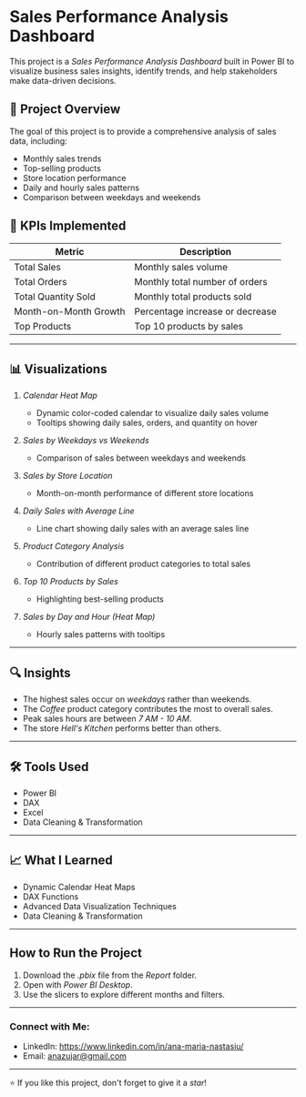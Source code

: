 # Sales Performance Analysis Dashboard
This project is a *Sales Performance Analysis Dashboard* built in Power BI to visualize business sales insights, identify trends, and help stakeholders make data-driven decisions.

## 📌 Project Overview
The goal of this project is to provide a comprehensive analysis of sales data, including:
- Monthly sales trends
- Top-selling products
- Store location performance
- Daily and hourly sales patterns
- Comparison between weekdays and weekends

## 🔑 KPIs Implemented
| Metric                    | Description                              |
|----------------------------|------------------------------------------|
| Total Sales               | Monthly sales volume |
| Total Orders             | Monthly total number of orders |
| Total Quantity Sold       | Monthly total products sold |
| Month-on-Month Growth     | Percentage increase or decrease |
| Top Products              | Top 10 products by sales |
---

## 📊 Visualizations
1. *Calendar Heat Map*  
   - Dynamic color-coded calendar to visualize daily sales volume  
   - Tooltips showing daily sales, orders, and quantity on hover  

2. *Sales by Weekdays vs Weekends*  
   - Comparison of sales between weekdays and weekends  

3. *Sales by Store Location*  
   - Month-on-month performance of different store locations  

4. *Daily Sales with Average Line*  
   - Line chart showing daily sales with an average sales line  

5. *Product Category Analysis*  
   - Contribution of different product categories to total sales  

6. *Top 10 Products by Sales*  
   - Highlighting best-selling products  

7. *Sales by Day and Hour (Heat Map)*  
   - Hourly sales patterns with tooltips  
---

## 🔍 Insights
- The highest sales occur on *weekdays* rather than weekends.
- The *Coffee* product category contributes the most to overall sales.
- Peak sales hours are between *7 AM - 10 AM*.
- The store *Hell's Kitchen* performs better than others.

---

## 🛠 Tools Used
- Power BI
- DAX
- Excel
- Data Cleaning & Transformation

---

## 📈 What I Learned
- Dynamic Calendar Heat Maps
- DAX Functions
- Advanced Data Visualization Techniques
- Data Cleaning & Transformation

---

## How to Run the Project
1. Download the *.pbix* file from the *Report* folder.
2. Open with *Power BI Desktop*.
3. Use the slicers to explore different months and filters.
---

### Connect with Me:
- LinkedIn: https://www.linkedin.com/in/ana-maria-nastasiu/
- Email: anazujar@gmail.com
---

⭐ If you like this project, don't forget to give it a *star*!



